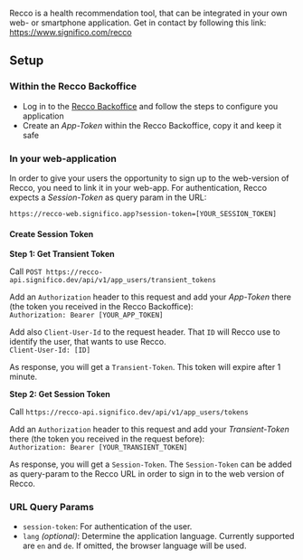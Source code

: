 Recco is a health recommendation tool, that can be integrated in your own web- or smartphone application.
Get in contact by following this link: https://www.significo.com/recco

## Setup

### Within the Recco Backoffice
* Log in to the [Recco Backoffice](https://recco-admin.significo.dev/) and follow the steps to configure you application
* Create an _App-Token_ within the Recco Backoffice, copy it and keep it safe

### In your web-application

In order to give your users the opportunity to sign up to the web-version of Recco,
you need to link it in your web-app.
For authentication, Recco expects a _Session-Token_ as query param in the URL:

`https://recco-web.significo.app?session-token=[YOUR_SESSION_TOKEN]`

#### Create Session Token

**Step 1: Get Transient Token** 

Call `POST https://recco-api.significo.dev/api/v1/app_users/transient_tokens`

Add an `Authorization` header to this request and add your _App-Token_ there (the token you received in the Recco Backoffice):  
`Authorization: Bearer [YOUR_APP_TOKEN]`

Add also `Client-User-Id` to the request header. That `ID` will Recco use to identify the user, that wants to use Recco.    
`Client-User-Id: [ID]`

As response, you will get a `Transient-Token`. This token will expire after 1 minute. 

**Step 2: Get Session Token** 

Call `https://recco-api.significo.dev/api/v1/app_users/tokens`

Add an `Authorization` header to this request and add your _Transient-Token_ there (the token you received in the request before):  
`Authorization: Bearer [YOUR_TRANSIENT_TOKEN]`

As response, you will get a `Session-Token`. The `Session-Token` can be added as query-param to the Recco URL in order to sign in to the web version of Recco.


### URL Query Params
* `session-token`: For authentication of the user.
* `lang` _(optional)_: Determine the application language. Currently supported are `en` and `de`. If omitted, the browser language will be used. 

